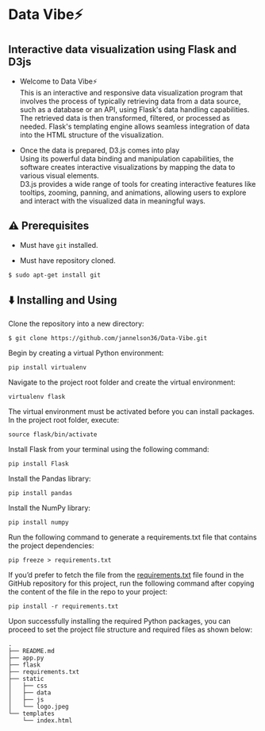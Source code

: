 # Data Vibe⚡
## Interactive data visualization using Flask and D3js

* Welcome to Data Vibe⚡ </br>
This is an interactive and responsive data visualization program that involves the process of typically retrieving data from a data source, such as a database or an API, using Flask's data handling capabilities. 
The retrieved data is then transformed, filtered, or processed as needed. Flask's templating engine allows seamless integration of data into the HTML structure of the visualization.

* Once the data is prepared, D3.js comes into play </br>
Using its powerful data binding and manipulation capabilities, the software creates interactive visualizations by mapping the data to various visual elements. </br>
D3.js provides a wide range of tools for creating interactive features like tooltips, zooming, panning, and animations, allowing users to explore and interact with the visualized data in meaningful ways.


## :warning: Prerequisites

* Must have `git` installed.

* Must have repository cloned.

```
$ sudo apt-get install git
```


## :arrow_down: Installing and Using

Clone the repository into a new directory:

```
$ git clone https://github.com/jannelson36/Data-Vibe.git
```
Begin by creating a virtual Python environment:

```
pip install virtualenv
```

Navigate to the project root folder and create the virtual environment:

```
virtualenv flask
```

The virtual environment must be activated before you can install packages. In the project root folder, execute:

```
source flask/bin/activate
```

Install Flask from your terminal using the following command:

```
pip install Flask
```

Install the Pandas library:

```
pip install pandas
```

Install the NumPy library:

```
pip install numpy
```

Run the following command to generate a requirements.txt file that contains the project dependencies:

```
pip freeze > requirements.txt
```

If you’d prefer to fetch the file from the [requirements.txt](./requirements.txt) file found in the GitHub repository for this project, run the following command after copying the content of the file in the repo to your project:

```
pip install -r requirements.txt
```

Upon successfully installing the required Python packages, you can proceed to set the project file structure and required files as shown below:
```
.
├── README.md
├── app.py
├── flask
├── requirements.txt
├── static
│   ├── css
│   ├── data
│   ├── js
│   └── logo.jpeg
└── templates
    └── index.html
```

